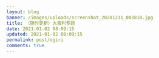 ```yaml
---
layout: blog
banner: /images/uploads/screenshot_20201231_003818.jpg
title: （随时更新）大喜利专题
date: 2021-01-02 08:09:15
updated: 2021-01-02 08:09:15
permalink: post/ogiri
comments: true
---
```

